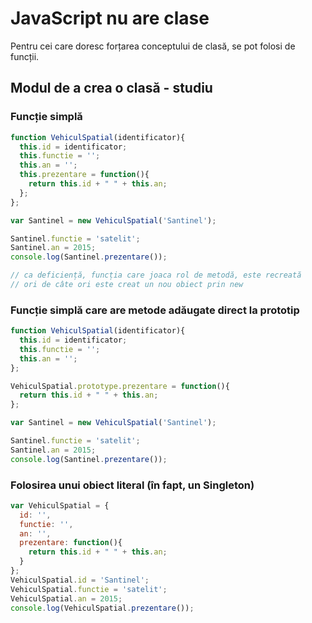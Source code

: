 # JavaScript nu are clase

Pentru cei care doresc forțarea conceptului de clasă, se pot folosi de funcții.

## Modul de a crea o clasă - studiu

### Funcție simplă

```js
function VehiculSpatial(identificator){
  this.id = identificator;
  this.functie = '';
  this.an = '';
  this.prezentare = function(){
    return this.id + " " + this.an;
  };
};

var Santinel = new VehiculSpatial('Santinel');

Santinel.functie = 'satelit';
Santinel.an = 2015;
console.log(Santinel.prezentare());

// ca deficiență, funcția care joaca rol de metodă, este recreată
// ori de câte ori este creat un nou obiect prin new
```

### Funcție simplă care are metode adăugate direct la prototip

```js
function VehiculSpatial(identificator){
  this.id = identificator;
  this.functie = '';
  this.an = '';
};

VehiculSpatial.prototype.prezentare = function(){
  return this.id + " " + this.an;
};

var Santinel = new VehiculSpatial('Santinel');

Santinel.functie = 'satelit';
Santinel.an = 2015;
console.log(Santinel.prezentare());
```

### Folosirea unui obiect literal (în fapt, un Singleton)

```js
var VehiculSpatial = {
  id: '',
  functie: '',
  an: '',
  prezentare: function(){
    return this.id + " " + this.an;
  }
};
VehiculSpatial.id = 'Santinel';
VehiculSpatial.functie = 'satelit';
VehiculSpatial.an = 2015;
console.log(VehiculSpatial.prezentare());
```

